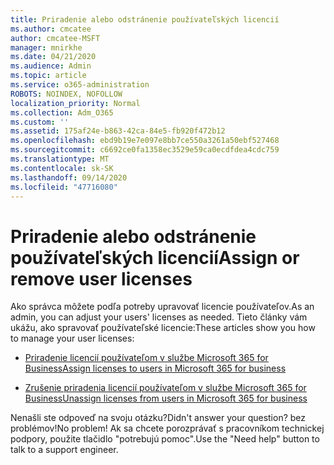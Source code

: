 ```yaml
---
title: Priradenie alebo odstránenie používateľských licencií
ms.author: cmcatee
author: cmcatee-MSFT
manager: mnirkhe
ms.date: 04/21/2020
ms.audience: Admin
ms.topic: article
ms.service: o365-administration
ROBOTS: NOINDEX, NOFOLLOW
localization_priority: Normal
ms.collection: Adm_O365
ms.custom: ''
ms.assetid: 175af24e-b863-42ca-84e5-fb920f472b12
ms.openlocfilehash: ebd9b19e7e097e8bb7ce550a3261a50ebf527468
ms.sourcegitcommit: c6692ce0fa1358ec3529e59ca0ecdfdea4cdc759
ms.translationtype: MT
ms.contentlocale: sk-SK
ms.lasthandoff: 09/14/2020
ms.locfileid: "47716080"
---
```

# <a name="assign-or-remove-user-licenses"></a><span data-ttu-id="b88df-102">Priradenie alebo odstránenie používateľských licencií</span><span class="sxs-lookup"><span data-stu-id="b88df-102">Assign or remove user licenses</span></span>

<span data-ttu-id="b88df-103">Ako správca môžete podľa potreby upravovať licencie používateľov.</span><span class="sxs-lookup"><span data-stu-id="b88df-103">As an admin, you can adjust your users' licenses as needed.</span></span> <span data-ttu-id="b88df-104">Tieto články vám ukážu, ako spravovať používateľské licencie:</span><span class="sxs-lookup"><span data-stu-id="b88df-104">These articles show you how to manage your user licenses:</span></span>
  
- [<span data-ttu-id="b88df-105">Priradenie licencií používateľom v službe Microsoft 365 for Business</span><span class="sxs-lookup"><span data-stu-id="b88df-105">Assign licenses to users in Microsoft 365 for business</span></span>](https://docs.microsoft.com/azure/active-directory/fundamentals/license-users-groups?context=azure/active-directory/users-groups-roles/context/ugr-context)

- [<span data-ttu-id="b88df-106">Zrušenie priradenia licencií používateľom v službe Microsoft 365 for Business</span><span class="sxs-lookup"><span data-stu-id="b88df-106">Unassign licenses from users in Microsoft 365 for business</span></span>](https://docs.microsoft.com/azure/active-directory/fundamentals/license-users-groups?context=azure/active-directory/users-groups-roles/context/ugr-context#remove-a-license)

<span data-ttu-id="b88df-107">Nenašli ste odpoveď na svoju otázku?</span><span class="sxs-lookup"><span data-stu-id="b88df-107">Didn't answer your question?</span></span> <span data-ttu-id="b88df-108">bez problémov!</span><span class="sxs-lookup"><span data-stu-id="b88df-108">No problem!</span></span> <span data-ttu-id="b88df-109">Ak sa chcete porozprávať s pracovníkom technickej podpory, použite tlačidlo "potrebujú pomoc".</span><span class="sxs-lookup"><span data-stu-id="b88df-109">Use the "Need help" button to talk to a support engineer.</span></span>